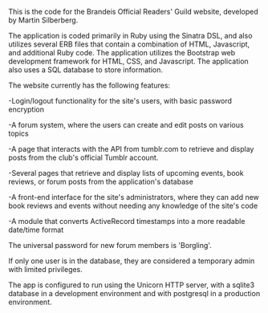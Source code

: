 This is the code for the Brandeis Official Readers' Guild website, developed by Martin Silberberg.

The application is coded primarily in Ruby using the Sinatra DSL, and also utilizes several ERB files that contain a combination of HTML, Javascript, 
and additional Ruby code. The application utilizes the Bootstrap web development framework for HTML, CSS, and Javascript. 
The application also uses a SQL database to store information.


The website currently has the following features:

-Login/logout functionality for the site's users, with basic password encryption

-A forum system, where the users can create and edit posts on various topics

-A page that interacts with the API from tumblr.com to retrieve and display posts from the club's official Tumblr account.

-Several pages that retrieve and display lists of upcoming events, book reviews, or forum posts from the application's database

-A front-end interface for the site's administrators, where they can add new book reviews and events without needing any knowledge of the site's code

-A module that converts ActiveRecord timestamps into a more readable date/time format


The universal password for new forum members is 'Borgling'.

If only one user is in the database, they are considered a temporary admin with limited privileges.

The app is configured to run using the Unicorn HTTP server, with a sqlite3 database in a development environment 
and with postgresql in a production environment.
